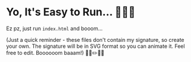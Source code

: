 

# Yo, It's Easy to Run... 🏃‍♂️💨

Ez pz, just run `index.html` and booom...

(Just a quick reminder - these files don't contain my signature, so create your own. The signature will be in SVG format so you can animate it. Feel free to edit. Boooooom baaam!) 🎨💥✏️🎉🚀
